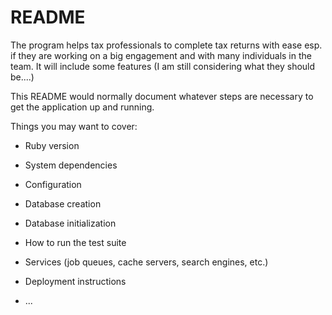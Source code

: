 # README

The program helps tax professionals to complete tax returns with ease esp. if they are working on a big engagement and with many individuals in the team. It will include some features (I am still considering what they should be....)

This README would normally document whatever steps are necessary to get the
application up and running.

Things you may want to cover:

* Ruby version

* System dependencies

* Configuration

* Database creation

* Database initialization

* How to run the test suite

* Services (job queues, cache servers, search engines, etc.)

* Deployment instructions

* ...
